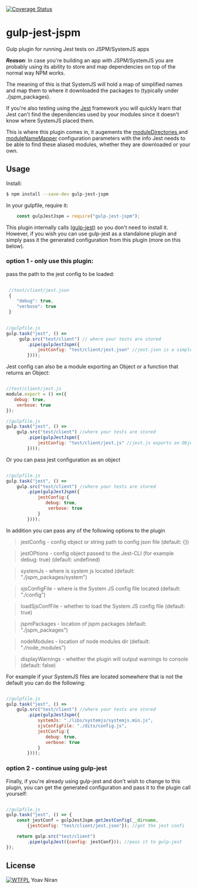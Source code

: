 [![Coverage Status](https://coveralls.io/repos/github/yoavniran/gulp-jest-jspm/badge.svg?branch=master)](https://coveralls.io/github/yoavniran/gulp-jest-jspm?branch=master)

# gulp-jest-jspm

Gulp plugin for running Jest tests on JSPM/SystemJS apps

**_Reason_**: In case you're building an app with JSPM/SystemJS you are probably using its ability to store and map dependencies on top of the normal way NPM works.
 
The meaning of this is that SystemJS will hold a map of simplified names and map them to where it downloaded the packages to (typically under ./jspm_packages).
  
If you're also testing using the [Jest](https://facebook.github.io/jest/) framework you will quickly learn that Jest can't find the dependencies used by your modules since it doesn't know where SystemJS placed them.

This is where this plugin comes in, it augements the [moduleDirectories ](https://facebook.github.io/jest/docs/configuration.html#moduledirectories-array-string) and [moduleNameMapper](https://facebook.github.io/jest/docs/configuration.html#modulenamemapper-object-string-string) configuration parameters with the info Jest needs to be able to find these aliased modules, whether they are downloaded or your own.
    
 
## Usage

Install: 

```bash
$ npm install --save-dev gulp-jest-jspm
```

In your gulpfile, require it:

```javascript
	const gulpJestJspm = require("gulp-jest-jspm");
```

This plugin internally calls ([gulp-jest](https://www.npmjs.com/package/gulp-jest)) so you don't need to install it.
However, if you wish you can use gulp-jest as a standalone plugin and simply pass it the generated configuration from this plugin (more on this below).

### option 1 - only use this plugin:
  
pass the path to the jest config to be loaded:
```javascript
 
 //test/client/jest.json
 {
    "debug": true,
    "verbose": true
 }
 

//gulpfile.js  
gulp.task("jest", () => 
     gulp.src("test/client") // where your tests are stored
        .pipe(gulpJestJspm({
            jestConfig: "test/client/jest.json" //jest.json is a simple JSON file
        })));
```

Jest config can also be a module exporting an Object or a function that returns an Object:

```javascript

//test/client/jest.js
module.export = () =>({
   debug: true,
    verbose: true
});

//gulpfile.js 
gulp.task("jest", () => 
	gulp.src("test/client") //where your tests are stored
        .pipe(gulpJestJspm({
            jestConfig: "test/client/jest.js" //jest.js exports an Object or a function 
        })));
```

Or you can pass jest configuration as an object
```javascript

//gulpfile.js 
gulp.task("jest", () => 
    gulp.src("test/client") //where your tests are stored
        .pipe(gulpJestJspm({
            jestConfig:{
	           debug: true,
	           	verbose: true
            }
        })));
```

In addition you can pass any of the following options to the plugin

> jestConfig - config object or string path to config json file (default: {})

> jestOPtions - config object passed to the Jest-CLI (for example debug: true) (default: undefined)

> systemJs - where is system js located (default: "./jspm_packages/system")

> sjsConfigFile - where is the System JS config file located (default: "./config")

> loadSjsConfFile - whether to load the System JS config file (default: true)

> jspmPackages - location of jspm packages (default: "./jspm_packages")

> nodeModules - location of node modules dir (default: "./node_modules")

> displayWarnings - whether the plugin will output warnings to console (default: false)

For example if your SystemJS files are located somewhere that is not the default you can do the following:
  
```javascript

//gulpfile.js  
gulp.task("jest", () => 
    gulp.src("test/client") //where your tests are stored
        .pipe(gulpJestJspm({
            systemJs: "./libs/systemjs/systemjs.min.js",
            sjsConfigFile: "./dits/config.js",
            jestConfig:{
	           debug: true,
	           verbose: true
            }
        })));
```

### option 2 - continue using gulp-jest

Finally, if you're already using gulp-jest and don't wish to change to this plugin, you can get the generated configuration and pass it to the plugin call yourself:

```javascript

//gulpfile.js
gulp.task("jest", () => {
	const jestConf = gulpJestJspm.getJestConfig(__dirname,
        {jestConfig: "test/client/jest.json"}); //get the jest confi

	return gulp.src("test/client")
    	.pipe(gulpJest({config: jestConf})); //pass it to gulp-jest
});
```


## License

[![WTFPL](http://www.wtfpl.net/wp-content/uploads/2012/12/wtfpl-badge-1.png)](http://www.wtfpl.net/about/) Yoav Niran
